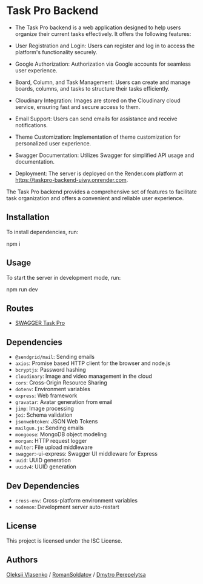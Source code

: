 # Task Pro Backend

- The Task Pro backend is a web application designed to help users organize their current tasks effectively. It offers the following features:

- User Registration and Login: Users can register and log in to access the platform's functionality securely.

- Google Authorization: Authorization via Google accounts for seamless user experience.

- Board, Column, and Task Management: Users can create and manage boards, columns, and tasks to structure their tasks efficiently.

- Cloudinary Integration: Images are stored on the Cloudinary cloud service, ensuring fast and secure access to them.

- Email Support: Users can send emails for assistance and receive notifications.

- Theme Customization: Implementation of theme customization for personalized user experience.

- Swagger Documentation: Utilizes Swagger for simplified API usage and documentation.

- Deployment: The server is deployed on the Render.com platform at https://taskpro-backend-uiwy.onrender.com.

The Task Pro backend provides a comprehensive set of features to facilitate task organization and offers a convenient and reliable user experience.

## Installation

To install dependencies, run:

npm i

## Usage

To start the server in development mode, run:

npm run dev

## Routes

- [SWAGGER Task Pro](https://taskpro-backend-uiwy.onrender.com/api-docs/)

## Dependencies

- `@sendgrid/mail`: Sending emails
- `axios`: Promise based HTTP client for the browser and node.js
- `bcryptjs`: Password hashing
- `cloudinary`: Image and video management in the cloud
- `cors`: Cross-Origin Resource Sharing
- `dotenv`: Environment variables
- `express`: Web framework
- `gravatar`: Avatar generation from email
- `jimp`: Image processing
- `joi`: Schema validation
- `jsonwebtoken`: JSON Web Tokens
- `mailgun.js`: Sending emails
- `mongoose`: MongoDB object modeling
- `morgan`: HTTP request logger
- `multer`: File upload middleware
- `swagger`:-ui-express: Swagger UI middleware for Express
- `uuid`: UUID generation
- `uuidv4`: UUID generation

## Dev Dependencies

- `cross-env`: Cross-platform environment variables
- `nodemon`: Development server auto-restart

## License

This project is licensed under the ISC License.

## Authors

[Oleksii Vlasenko](https://linkedin.com/in/oleksii-vlasenko) /
[RomanSoldatov](https://github.com/RomanSoldatov) /
[Dmytro Perepelytsa](https://github.com/VIPon4ik)
